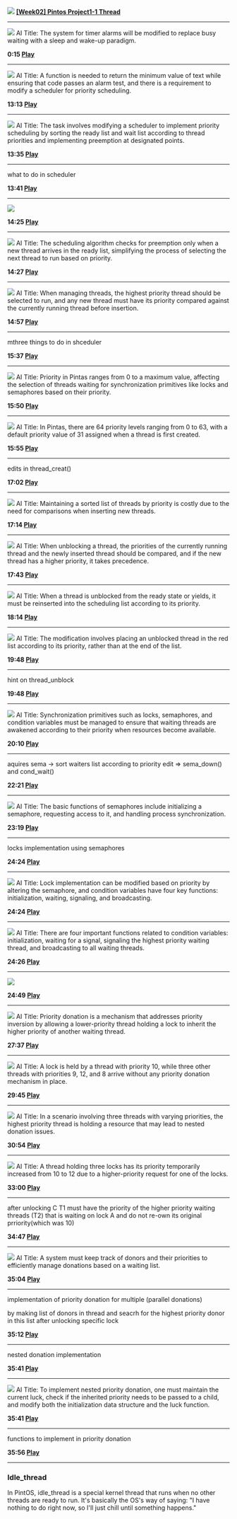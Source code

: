  ![](images/7aeaa825-7580-4331-aa17-b149d6de0d9d.jpeg)
**[[Week02] Pintos Project1-1 Thread](https://www.youtube.com/watch?v=myO2bs5LMak)**

---

![](images/ee8ddcc3-bdb7-474c-96e9-aaf468651ee0.jpeg)
AI Title: The system for timer alarms will be modified to replace busy waiting with a sleep and wake-up paradigm.

**0:15 [Play](https://app.videonotebook.com/notebooks/56b17ffb-1634-4e6b-88aa-346d91ef1d4b/video/61c6c96b-91c7-4f56-b9cd-29f490c1cbda?noteId=44a374db-8a85-43bc-b147-d9f53b9ebf12&time=0:15&type=G)**

---

![](images/cbd69d9a-5005-4cd9-a138-9726a1dcf42a.jpeg)
AI Title: A function is needed to return the minimum value of text while ensuring that code passes an alarm test, and there is a requirement to modify a scheduler for priority scheduling.

**13:13 [Play](https://app.videonotebook.com/notebooks/56b17ffb-1634-4e6b-88aa-346d91ef1d4b/video/61c6c96b-91c7-4f56-b9cd-29f490c1cbda?noteId=0c721e21-ca34-4bb3-8df9-a0588733094b&time=13:13&type=G)**

---

![](images/adb6e2ff-16be-480c-852b-e343a1d0c092.jpeg)
AI Title: The task involves modifying a scheduler to implement priority scheduling by sorting the ready list and wait list according to thread priorities and implementing preemption at designated points.

**13:35 [Play](https://app.videonotebook.com/notebooks/56b17ffb-1634-4e6b-88aa-346d91ef1d4b/video/61c6c96b-91c7-4f56-b9cd-29f490c1cbda?noteId=6daf8b9b-dc35-4af9-901d-7792c996603b&time=13:35&type=G)**

---

what to do in scheduler

**13:41 [Play](https://app.videonotebook.com/notebooks/56b17ffb-1634-4e6b-88aa-346d91ef1d4b/video/61c6c96b-91c7-4f56-b9cd-29f490c1cbda?noteId=1d3f0a98-c344-4c3a-948d-28d2cf3468c9&time=13:41&type=T)**

---

![](images/80c4bdf7-ffd2-4b66-8bb4-fa22a39e834a-marked.jpeg)

**14:25 [Play](https://app.videonotebook.com/notebooks/56b17ffb-1634-4e6b-88aa-346d91ef1d4b/video/61c6c96b-91c7-4f56-b9cd-29f490c1cbda?noteId=3a564a96-4dc2-444f-a822-b17d0a61cf89&time=14:25&type=G)**

---

![](images/0b8f5502-3e33-49c4-b4b4-a873191ec408.jpeg)
AI Title: The scheduling algorithm checks for preemption only when a new thread arrives in the ready list, simplifying the process of selecting the next thread to run based on priority.

**14:27 [Play](https://app.videonotebook.com/notebooks/56b17ffb-1634-4e6b-88aa-346d91ef1d4b/video/61c6c96b-91c7-4f56-b9cd-29f490c1cbda?noteId=19279f1f-aec7-42c6-a419-ba0592d28d44&time=14:27&type=S)**

---

![](images/bc01d4a5-793b-4b95-bfd3-f942b5f175b3.jpeg)
AI Title: When managing threads, the highest priority thread should be selected to run, and any new thread must have its priority compared against the currently running thread before insertion.

**14:57 [Play](https://app.videonotebook.com/notebooks/56b17ffb-1634-4e6b-88aa-346d91ef1d4b/video/61c6c96b-91c7-4f56-b9cd-29f490c1cbda?noteId=08081502-26e9-45d0-880b-c94e599fce58&time=14:57&type=G)**

---

mthree things to do in shceduler

**15:37 [Play](https://app.videonotebook.com/notebooks/56b17ffb-1634-4e6b-88aa-346d91ef1d4b/video/61c6c96b-91c7-4f56-b9cd-29f490c1cbda?noteId=bc3867ad-96b7-4f20-976e-360ec0f90d64&time=15:37&type=T)**

---

![](images/2c4b85e4-829a-4597-9c89-690c77d96a5b.jpeg)
AI Title: Priority in Pintas ranges from 0 to a maximum value, affecting the selection of threads waiting for synchronization primitives like locks and semaphores based on their priority.

**15:50 [Play](https://app.videonotebook.com/notebooks/56b17ffb-1634-4e6b-88aa-346d91ef1d4b/video/61c6c96b-91c7-4f56-b9cd-29f490c1cbda?noteId=5a46b855-cdd3-41e6-a184-b5bbd35bf56a&time=15:50&type=S)**

---

![](images/9d300061-7da8-437d-aa3b-208c2f8e85c4.jpeg)
AI Title: In Pintas, there are 64 priority levels ranging from 0 to 63, with a default priority value of 31 assigned when a thread is first created.

**15:55 [Play](https://app.videonotebook.com/notebooks/56b17ffb-1634-4e6b-88aa-346d91ef1d4b/video/61c6c96b-91c7-4f56-b9cd-29f490c1cbda?noteId=475a49b4-633c-4adf-b883-512f0dd892d4&time=15:55&type=G)**

---

edits in thread\_creat()

**17:02 [Play](https://app.videonotebook.com/notebooks/56b17ffb-1634-4e6b-88aa-346d91ef1d4b/video/61c6c96b-91c7-4f56-b9cd-29f490c1cbda?noteId=ac5cde3e-5d89-4c95-8c33-c6bf423189a9&time=17:02&type=T)**

---

![](images/9cbd686c-0330-4e9b-acca-323701185f52.jpeg)
AI Title: Maintaining a sorted list of threads by priority is costly due to the need for comparisons when inserting new threads.

**17:14 [Play](https://app.videonotebook.com/notebooks/56b17ffb-1634-4e6b-88aa-346d91ef1d4b/video/61c6c96b-91c7-4f56-b9cd-29f490c1cbda?noteId=e1f585ce-21f6-46ae-99fe-489b4ebd0ff3&time=17:14&type=S)**

---

![](images/c740515c-4319-4383-a2d3-7efe5ebf89d4.jpeg)
AI Title: When unblocking a thread, the priorities of the currently running thread and the newly inserted thread should be compared, and if the new thread has a higher priority, it takes precedence.

**17:43 [Play](https://app.videonotebook.com/notebooks/56b17ffb-1634-4e6b-88aa-346d91ef1d4b/video/61c6c96b-91c7-4f56-b9cd-29f490c1cbda?noteId=1c04cf86-9d43-41e9-94fb-109717e3b376&time=17:43&type=G)**

---

![](images/8e695f4a-d294-41bc-91e0-b8b38dc208c2.jpeg)
AI Title: When a thread is unblocked from the ready state or yields, it must be reinserted into the scheduling list according to its priority.

**18:14 [Play](https://app.videonotebook.com/notebooks/56b17ffb-1634-4e6b-88aa-346d91ef1d4b/video/61c6c96b-91c7-4f56-b9cd-29f490c1cbda?noteId=7b469d08-7b9f-4dbe-9614-3be28ec70026&time=18:14&type=G)**

---

![](images/647115c3-34a9-4870-a504-db6c0926319f.jpeg)
AI Title: The modification involves placing an unblocked thread in the red list according to its priority, rather than at the end of the list.

**19:48 [Play](https://app.videonotebook.com/notebooks/56b17ffb-1634-4e6b-88aa-346d91ef1d4b/video/61c6c96b-91c7-4f56-b9cd-29f490c1cbda?noteId=2c8a8c74-0479-410e-802b-79c16e342f26&time=19:48&type=S)**

---

hint on thread\_unblock

**19:48 [Play](https://app.videonotebook.com/notebooks/56b17ffb-1634-4e6b-88aa-346d91ef1d4b/video/61c6c96b-91c7-4f56-b9cd-29f490c1cbda?noteId=c2401c8c-3d69-44c2-9a1b-9580f0e8edef&time=19:48&type=T)**

---

![](images/8c6092ca-bbd8-4007-9d3f-5cef65d1d342.jpeg)
AI Title: Synchronization primitives such as locks, semaphores, and condition variables must be managed to ensure that waiting threads are awakened according to their priority when resources become available.

**20:10 [Play](https://app.videonotebook.com/notebooks/56b17ffb-1634-4e6b-88aa-346d91ef1d4b/video/61c6c96b-91c7-4f56-b9cd-29f490c1cbda?noteId=6cdb997d-8337-42a6-b7e1-71ea2c1805fd&time=20:10&type=G)**

---

aquires sema -> sort waiters list according to priority edit => sema\_down() and cond\_wait()

**22:21 [Play](https://app.videonotebook.com/notebooks/56b17ffb-1634-4e6b-88aa-346d91ef1d4b/video/61c6c96b-91c7-4f56-b9cd-29f490c1cbda?noteId=6a66d1b7-1cee-418c-addc-a50719033397&time=22:21&type=T)**

---

![](images/632cb6c5-940f-4ad6-b506-be1c317dac05.jpeg)
AI Title: The basic functions of semaphores include initializing a semaphore, requesting access to it, and handling process synchronization.

**23:19 [Play](https://app.videonotebook.com/notebooks/56b17ffb-1634-4e6b-88aa-346d91ef1d4b/video/61c6c96b-91c7-4f56-b9cd-29f490c1cbda?noteId=7ac1d9c5-06c2-4905-addc-c80c35d7e4cf&time=23:19&type=G)**

---

locks implementation using semaphores

**24:24 [Play](https://app.videonotebook.com/notebooks/56b17ffb-1634-4e6b-88aa-346d91ef1d4b/video/61c6c96b-91c7-4f56-b9cd-29f490c1cbda?noteId=01da52d0-746c-4de3-972d-9a4d64306b88&time=24:24&type=T)**

---

![](images/71287302-a276-4eb3-b992-c79a06f11015.jpeg)
AI Title: Lock implementation can be modified based on priority by altering the semaphore, and condition variables have four key functions: initialization, waiting, signaling, and broadcasting.

**24:24 [Play](https://app.videonotebook.com/notebooks/56b17ffb-1634-4e6b-88aa-346d91ef1d4b/video/61c6c96b-91c7-4f56-b9cd-29f490c1cbda?noteId=c25b1bf1-9f10-4ba5-b2ec-ba59b848de30&time=24:24&type=S)**

---

![](images/e4680acd-6168-4fe4-bd76-580f4daba7c8.jpeg)
AI Title: There are four important functions related to condition variables: initialization, waiting for a signal, signaling the highest priority waiting thread, and broadcasting to all waiting threads.

**24:26 [Play](https://app.videonotebook.com/notebooks/56b17ffb-1634-4e6b-88aa-346d91ef1d4b/video/61c6c96b-91c7-4f56-b9cd-29f490c1cbda?noteId=03d42d4d-386f-4fcd-b832-47397dfcfbce&time=24:26&type=G)**

---

![](images/67ff49ba-a3b7-42a8-9ec7-ce9ce3b22818.jpeg)

**24:49 [Play](https://app.videonotebook.com/notebooks/56b17ffb-1634-4e6b-88aa-346d91ef1d4b/video/61c6c96b-91c7-4f56-b9cd-29f490c1cbda?noteId=d9e691a0-496d-42ec-ba01-fa4f7e53ef0d&time=24:49&type=S)**

---

![](images/13d3cb39-df95-45ed-80ae-460b401bb7d4.jpeg)
AI Title: Priority donation is a mechanism that addresses priority inversion by allowing a lower-priority thread holding a lock to inherit the higher priority of another waiting thread.

**27:37 [Play](https://app.videonotebook.com/notebooks/56b17ffb-1634-4e6b-88aa-346d91ef1d4b/video/61c6c96b-91c7-4f56-b9cd-29f490c1cbda?noteId=1b9ad348-7323-493c-9406-665d45e8eecd&time=27:37&type=G)**

---

![](images/e74077af-4204-411c-b64e-d31b5dee4025.jpeg)
AI Title: A lock is held by a thread with priority 10, while three other threads with priorities 9, 12, and 8 arrive without any priority donation mechanism in place.

**29:45 [Play](https://app.videonotebook.com/notebooks/56b17ffb-1634-4e6b-88aa-346d91ef1d4b/video/61c6c96b-91c7-4f56-b9cd-29f490c1cbda?noteId=d58580bb-c9f7-46ef-a482-3485dfeb85f6&time=29:45&type=G)**

---

![](images/073176f1-c1ee-44ca-a08f-4e9e1801777c.jpeg)
AI Title: In a scenario involving three threads with varying priorities, the highest priority thread is holding a resource that may lead to nested donation issues.

**30:54 [Play](https://app.videonotebook.com/notebooks/56b17ffb-1634-4e6b-88aa-346d91ef1d4b/video/61c6c96b-91c7-4f56-b9cd-29f490c1cbda?noteId=cf6e3feb-62dd-4b99-a86f-e2d9fcae2809&time=30:54&type=G)**

---

![](images/7507b251-ddcb-403c-82f3-1760e5a6131d.jpeg)
AI Title: A thread holding three locks has its priority temporarily increased from 10 to 12 due to a higher-priority request for one of the locks.

**33:00 [Play](https://app.videonotebook.com/notebooks/56b17ffb-1634-4e6b-88aa-346d91ef1d4b/video/61c6c96b-91c7-4f56-b9cd-29f490c1cbda?noteId=23f5923e-b72f-4c21-99eb-f36f50cf1dbf&time=33:00&type=G)**

---

after unlocking C T1 must have the priority of the higher priority waiting threads (T2) that is waiting on lock A and do not re-own its original prriority(which was 10)

**34:47 [Play](https://app.videonotebook.com/notebooks/56b17ffb-1634-4e6b-88aa-346d91ef1d4b/video/61c6c96b-91c7-4f56-b9cd-29f490c1cbda?noteId=fdea5a04-7ba1-4233-bf74-6ebf7433c762&time=34:47&type=T)**

---

![](images/ac6d9531-97e8-4d10-93cb-220c573603df.jpeg)
AI Title: A system must keep track of donors and their priorities to efficiently manage donations based on a waiting list.

**35:04 [Play](https://app.videonotebook.com/notebooks/56b17ffb-1634-4e6b-88aa-346d91ef1d4b/video/61c6c96b-91c7-4f56-b9cd-29f490c1cbda?noteId=a7133894-9d21-4de2-afe3-6fa61160acaf&time=35:04&type=G)**

---

implementation of priority donation for multiple (parallel donations)

by making list of donors in thread and seacrh for the highest priority donor in this list after unlocking specific lock

**35:12 [Play](https://app.videonotebook.com/notebooks/56b17ffb-1634-4e6b-88aa-346d91ef1d4b/video/61c6c96b-91c7-4f56-b9cd-29f490c1cbda?noteId=412ea2b6-3167-49f9-b3f8-8cb89a97e7d0&time=35:12&type=T)**

---

nested donation implementation

**35:41 [Play](https://app.videonotebook.com/notebooks/56b17ffb-1634-4e6b-88aa-346d91ef1d4b/video/61c6c96b-91c7-4f56-b9cd-29f490c1cbda?noteId=12e0061e-dea0-4e44-972c-821ff69488bf&time=35:41&type=T)**

---

![](images/4c2b4fb6-6dad-4119-96ce-1649669651f1.jpeg)
AI Title: To implement nested priority donation, one must maintain the current luck, check if the inherited priority needs to be passed to a child, and modify both the initialization data structure and the luck function.

**35:41 [Play](https://app.videonotebook.com/notebooks/56b17ffb-1634-4e6b-88aa-346d91ef1d4b/video/61c6c96b-91c7-4f56-b9cd-29f490c1cbda?noteId=f8080325-bec9-428c-b1f5-051d0092cac5&time=35:41&type=S)**

---

functions to implement in priority donation

**35:56 [Play](https://app.videonotebook.com/notebooks/56b17ffb-1634-4e6b-88aa-346d91ef1d4b/video/61c6c96b-91c7-4f56-b9cd-29f490c1cbda?noteId=1edc227d-cdf0-4d71-9d67-78e2f7db34fc&time=35:56&type=T)**

---


### Idle_thread

In PintOS, idle_thread is a special kernel thread that runs when no other threads are ready to run. It's basically the OS's way of saying:
"I have nothing to do right now, so I'll just chill until something happens."